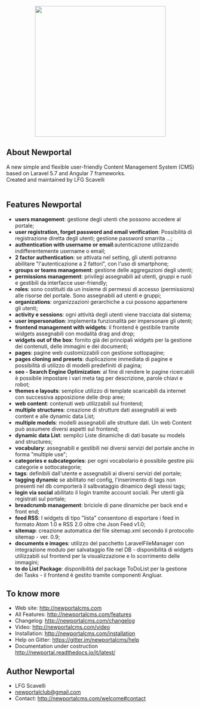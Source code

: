 <p align="center"><img src="./logonewportal.svg" width="350"></p>

## About Newportal

A new simple and flexible user-friendly Content Management System (CMS) based on Laravel 5.7 and Angular 7 frameworks.<br /> 
Created and maintained by LFG Scavelli<br /><br />

## Features Newportal

- **users management**: gestione degli utenti che possono accedere al portale;
- **user registration, forget password and email verification**: Possibilità di registrazione diretta degli utenti; gestione password smarrita ...;
- **authentication with username or email**:autenticazione utilizzando indifferentemente username o email;
- **2 factor authentication**: se attivata nel setting, gli utenti potranno abilitare "l'autenticazione a 2 fattori", con l'uso di smartphone;
- **groups or teams management**: gestione delle aggregazioni degli utenti;
- **permissions management**: privilegi assegnabili ad utenti, gruppi e ruoli e gestibili da interfacce user-friendly;
- **roles**: sono costituiti da un insieme di permessi di accesso (permissions) alle risorse del portale. Sono assegnabili ad utenti e gruppi;
- **organizations**: organizzazioni gerarchiche a cui possono appartenere gli utenti;
- **activity e sessions**: ogni attività degli utenti viene tracciata dal sistema;
- **user impersonation**: implementa funzionalità per impersonare gli utenti;
- **frontend management with widgets**: il frontend è gestibile tramite widgets assegnabili con modalità drag and drop;
- **widgets out of the box**: fornito già dei principali widgets per la gestione dei contenuti, delle immagini e dei documenti;
- **pages**: pagine web customizzabili con gestione sottopagine;
- **pages cloning and presets**: duplicazione immediata di pagine e possibilità di utilizzo di modelli predefiniti di pagina;
- **seo - Search Engine Optimization**: al fine di rendere le pagine ricercabili è possibile impostare i vari meta tag per descrizione, parole chiavi e robot;
- **themes e layouts**: semplice utilizzo di template scaricabili da internet con successiva apposizione delle drop aree;
- **web content**: contenuti web utilizzabili sul frontend;
- **multiple structures**: creazione di strutture dati assegnabili ai web content e alle dynamic data List;
- **multiple models**: modelli assegnabili alle strutture dati. Un web Content può assumere diversi aspetti sul frontend;
- **dynamic data List**: semplici Liste dinamiche di dati basate su models and structures;
- **vocabulary**: assegnabili e gestibili nei diversi servizi del portale anche in forma "multiple use";
- **categories e subcategories**: per ogni vocabolario è possibile gestire più categorie e sottocategorie;
- **tags**: definibili dall'utente e assegnabili ai diversi servizi del portale;
- **tagging dynamic** se abilitato nel config, l'inserimento di tags non presenti nel db comporterà il salbvataggio dinamico degli stessi tags;
- **login via social** abilitato il login tramite account sociali. Per utenti già registrati sul portale;
- **breadcrumb management**: briciole di pane dinamiche per back end e front end;
- **feed RSS**: I widgets di tipo "lista" consentono di esportare i feed in formato Atom 1.0 e RSS 2.0 oltre che Json Feed v1.0;
- **sitemap**: creazione automatica del file sitemap.xml secondo il protocollo sitemap - ver. 0.9;
- **documents e images**: utilizzo del pacchetto LaravelFileManager con integrazione modulo per salvataggio file nel DB - disponibilità di widgets utilizzabili sul frontend per la visualizzazione e lo scorrimento delle immagini;
- **to do List Package**: disponibilità del package ToDoList per la gestione dei Tasks - il frontend è gestito tramite componenti Angluar.

## To know more

- Web site: http://newportalcms.com<br />
- All Features: http://newportalcms.com/features<br />
- Changelog: http://newportalcms.com/changelog<br />
- Video: http://newportalcms.com/video<br />
- Installation: http://newportalcms.com/installation<br />
- Help on Gitter: https://gitter.im/newportalcms/help<br />
- Documentation under costruction http://newportal.readthedocs.io/it/latest/

## Author Newportal

- LFG Scavelli
- newportalclub@gmail.com
- Contact: http://newportalcms.com/welcome#contact
